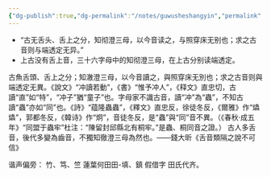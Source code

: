 ```yaml
---
{"dg-publish":true,"dg-permalink":"/notes/guwusheshangyin","permalink":"/notes/guwusheshangyin/","tags":["语言学"],"created":"2024-11-30T20:49:38.914+08:00","updated":"2025-04-21T16:09:03.461+08:00"}
---
```


- “古无舌头、舌上之分，知彻澄三母，以今音读之，与照穿床无别也；求之古音则与端透定无异。”
- 上古没有舌上音，三十六字母中的知彻澄三母，在上古分别读端透定。

古魚舌頭、舌上之分；知澈澄三母，以今音讀之，與照穿床无別也；求之古音则與端透定无異。《說文》“冲讀若動”，《書》“惟予冲人”，《释文》直忠切，古讀“直”如“特”，“冲子”猶“童子”也。字母家不識古音，讀“冲”為“蟲”，不知古讀“蟲”亦如“同”也。《詩》“蕴隆蟲蟲”，《釋文》直忠反，徐徒冬反，《爾雅》作“爞爞”，郭都冬反，《韓诗》作“炯”，音徒冬反，是“蟲”與“同”音不異。（《春秋·成五年》“同盟于蟲牢”杜注：“陳留封邱縣北有桐牢。”是蟲、桐同音之證。）
古人多舌音，後代多變為齒音，不獨知徹澄三母為然也。——錢大昕《舌音類隔之說不可信》

谐声偏旁：
竹、笃、竺
蓮葉何田田-填、鎮
假借字
田氏代齐。